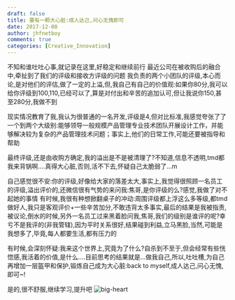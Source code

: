 ```yaml
---
draft: false
title: 要有一颗大心脏:成人达己,问心无愧即可
date: 2017-12-08
author: jhfnetboy
comments: true
categories: [Creative_Innovation]
---
```

不知和谁吐吐心事,就记录在这里,好稳定和继续前行
最近公司在被收购后的融合中,牵扯到了我们的评级和接收方评级的问题
我负责的两个小团队的评级,本心而论,是对他们的评估,做了一定的上溢,但,我自己有自己的价值观:如果你80分,我可以给你评级到100,110,已经可以了,算是对付出和辛苦的追加认可,但让我说你150,甚至280分,我做不到

现实情况教育了我,我认为很普通的一名开发,评级是4,但对比标准,我感觉夸张了了一个到两个大级别:能够领导一般规模产品管理专业技术团队开展设计工作，并能够解决较为复杂的产品管理技术问题；事实上,他们的日常工作,可能还要被指导和帮助

最终评级,还是由收购方确定,我的溢出是不是被清理了?不知道,信息不透明,tmd都我来背锅啊....真得大心脏,否则,活不下去,怀疑自己太脆弱了...m

自己感觉很不安:你的评级,好像给大家的落差太大,事实上,我觉得很照顾一名员工的评级,溢出评价的,还微信很有气势的来问我:焦哥,是你评级的么?感觉,我做了对不起她的事情
有时候,我很有种想掀翻桌子的冲动:周围评级都上浮这么多等级,都tmd做好人,我只是客观评价+一些辛苦加分,不敢违背太多事实,最后的结果是我被指责,被议论,倒水的时候,另外一名员工过来黑着脸问我,焦哥,我们的级别是谁评的呢?幸亏不是我评的(非我管辖),因为平时关系很好,结果碰到利益,立马黑脸,当然,可能是我想多了,毕竟,每人都要生活,都有压力的

有时候,会深刻怀疑:我来这个世界上,究竟为了什么?自杀到不至于,但会经常有些恍惚感,我活着的价值,是什么....目前思考的结果就是...做我自己,所以,吐吐槽,为自己再增加一层盔甲和保护,锻炼自己成为大心脏:back to myself,成人达己,问心无愧,即可~!

是的,很不舒服,继续学习,提升吧
![big-heart](../assets/heart-jhf.png)
